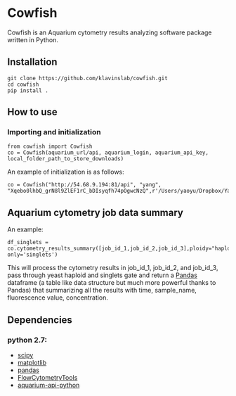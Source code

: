# Cowfish
Cowfish is an Aquarium cytometry results analyzing software package written in Python.

## Installation

```
git clone https://github.com/klavinslab/cowfish.git
cd cowfish
pip install .
```

## How to use

### Importing and initialization

```
from cowfish import Cowfish
co = Cowfish(aquarium_url/api, aquarium_login, aquarium_api_key, local_folder_path_to_store_downloads)
```

An example of initialization is as follows:

```
co = Cowfish("http://54.68.9.194:81/api", "yang", "Xqebo0lhbQ_grN8l9ZlEF1rC_bDIsyqfh74pOgwcNzQ",r'/Users/yaoyu/Dropbox/Yaoyu_SOSLab_Research/Aquarium_cytometry/')
```

## Aquarium cytometry job data summary

An example:
```
df_singlets = co.cytometry_results_summary([job_id_1,job_id_2,job_id_3],ploidy="haploid", only='singlets')
```
This will process the cytometry results in job_id_1, job_id_2, and job_id_3, pass through yeast haploid and singlets gate and return a [Pandas](http://pandas.pydata.org/) dataframe (a table like data structure but much more powerful thanks to Pandas) that summarizing all the results with time, sample_name, fluorescence value, concentration.

## Dependencies

### python 2.7:

* [scipy](http://www.scipy.org/)
* [matplotlib](http://matplotlib.org/)
* [pandas](http://pandas.pydata.org/)
* [FlowCytometryTools](http://eyurtsev.github.io/FlowCytometryTools/install.html)
* [aquarium-api-python](https://github.com/klavinslab/aquarium-api-python)
